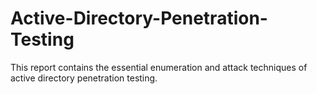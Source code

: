 # Active-Directory-Penetration-Testing

This report contains the essential enumeration and attack techniques of active directory penetration testing.
